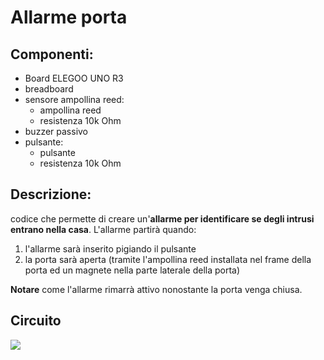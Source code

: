 # Allarme porta

## Componenti:
- Board ELEGOO UNO R3
- breadboard
- sensore ampollina reed:
  - ampollina reed
  - resistenza 10k Ohm
- buzzer passivo
- pulsante:
  - pulsante
  - resistenza 10k Ohm

## Descrizione:
codice che permette di creare un'**allarme per identificare se degli intrusi entrano nella casa**. L'allarme partirà quando:

1. l'allarme sarà inserito pigiando il pulsante
2. la porta sarà aperta (tramite l'ampollina reed installata nel frame della porta ed un magnete nella parte laterale della porta)

**Notare** come l'allarme rimarrà attivo nonostante la porta venga chiusa.

## Circuito

![](./img/.jpeg)